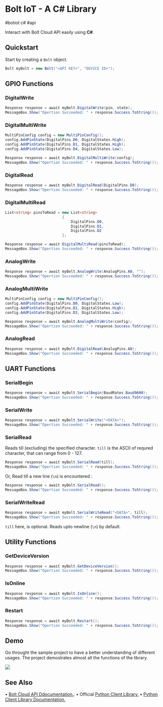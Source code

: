 # Bolt IoT - A C# Library

#botiot c# #api

Interact with Bolt Cloud API easily using **C#**. 

## Quickstart

Start by creating a `Bolt` object.

```c#
Bolt myBolt = new Bolt("<API KEY>", "DEVICE ID>");
```

## GPIO Functions

### DigitalWrite

```c#
Response response = await myBolt.DigitalWrite(pin, state);
MessageBox.Show("Opertion Succeeded: " + response.Success.ToString());
```

### DigitalMultiWrite

```c#
MultiPinConfig config = new MultiPinConfig();
config.AddPinState(DigitalPins.D0, DigitalStates.High);
config.AddPinState(DigitalPins.D1, DigitalStates.High);
config.AddPinState(DigitalPins.D4, DigitalStates.Low);

Response response = await myBolt.DigitalMultiWrite(config);
MessageBox.Show("Opertion Succeeded: " + response.Success.ToString());
```

### DigitalRead

```c#
Response response = await myBolt.DigitalRead(DigitalPins.D0);
MessageBox.Show("Opertion Succeeded: " + response.Success.ToString());
```

### DigitalMultiRead

```c#
List<string> pinsToRead = new List<string>
                          {
                              DigitalPins.D0,
                              DigitalPins.D1,
                              DigitalPins.D2
                          };

Response response = await DigitalMultiRead(pinsToRead);
MessageBox.Show("Opertion Succeeded: " + response.Success.ToString());
```

### AnalogWrite

```c#
Response response = await myBolt.AnalogWrite(AnalogPins.A0, "");
MessageBox.Show("Opertion Succeeded: " + response.Success.ToString());
```

### AnalogMultiWrite

```c#
MultiPinConfig config = new MultiPinConfig();
config.AddPinState(DigitalPins.D0, DigitalStates.Low);
config.AddPinState(DigitalPins.D1, DigitalStates.High);
config.AddPinState(DigitalPins.D3, DigitalStates.Low);

Response response = await myBolt.AnalogMultiWrite(config);
MessageBox.Show("Opertion Succeeded: " + response.Success.ToString());
```

### AnalogRead

```c#
Response response = await myBolt.DigitalRead(AnalogPins.A0);
MessageBox.Show("Opertion Succeeded: " + response.Success.ToString());
```

## UART Functions

### SerialBegin

```c#
Response response = await myBolt.SerialBegin(BaudRates.Baud9600);
MessageBox.Show("Opertion Succeeded: " + response.Success.ToString());
```

### SerialWrite

```c#
Response response = await myBolt.SerialWrite("<DATA>");
MessageBox.Show("Opertion Succeeded: " + response.Success.ToString());
```

### SerialRead

Reads till (excluding) the specified character. `till` is the ASCII of requred character, that can range from 0 - 127.

```c#
Response response = await myBolt.SerialRead(till);
MessageBox.Show("Opertion Succeeded: " + response.Success.ToString());
```

Or, Read till a new line (`\n`) is encountered :

```c#
Response response = await myBolt.SerialRead();
MessageBox.Show("Opertion Succeeded: " + response.Success.ToString());
```

### SerialWriteRead

```c#
Response response = await myBolt.SerialWriteRead("<DATA>", till);
MessageBox.Show("Opertion Succeeded: " + response.Success.ToString());
```

`till` here, is optional. Reads upto newline (`\n`) by default.

## Utility Functions

### GetDeviceVersion

```c#
Response response = await myBolt.GetDeviceVersion();
MessageBox.Show("Opertion Succeeded: " + response.Success.ToString());
```

### IsOnline

```c#
Response response = await myBolt.IsOnline();
MessageBox.Show("Opertion Succeeded: " + response.Success.ToString());
```

### Restart

```c#
Response response = await myBolt.Restart();
MessageBox.Show("Opertion Succeeded: " + response.Success.ToString());
```

## Demo

Go throught the sample project to have a better understanding of different usages. The project demostrates almost all the functions of the library.

![](https://i.imgur.com/Ia9JPVt.png)

## See Also

• [Bolt Cloud API Ddocumentation.](https://docs.boltiot.com/docs/introduction).
• Official [Python Client Library.](https://github.com/Inventrom/bolt-api-python)
• [Python Client Library Documentation.](https://docs.boltiot.com/docs/python-library)
